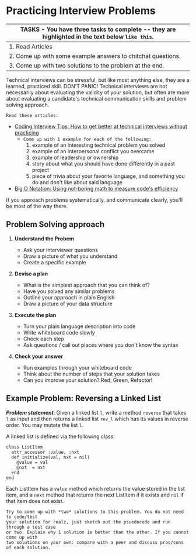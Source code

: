 # Practicing Interview Problems

| TASKS - You have three tasks to complete -- they are highlighted in the text below `like this`.
|-------------------------------------------------
| 1. Read Articles
| 2. Come up with some example answers to chitchat questions.
| 3. Come up with two solutions to the problem at the end. |

Technical interviews can be stressful, but like most anything else, they are a learned, practiced skill. DON'T PANIC! Technical interviews are not necessarily about evaluating the validity of your solution, but often are more about evaluating a candidate's technical communication skills and problem solving approach.

`Read these articles:`  
+ [Coding Interview Tips: How to get better at technical interviews without practicing](https://www.interviewcake.com/article/coding-interview-tips)
	- `Come up with 1 example for each of the following:`
		1. example of an interesting technical problem you solved
		1. example of an interpersonal conflict you overcame
		1. example of leadership or ownership
		1. story about what you should have done differently in a past project
		1. piece of trivia about your favorite language, and something you do and don't like about said language
+ [Big O Notation: Using not-boring math to measure code's efficiency](https://www.interviewcake.com/article/big-o-notation-time-and-space-complexity)

If you approach problems systematically, and communicate clearly, you'll be most of the way there.

## Problem Solving approach

1. **Understand the Probem**
   * Ask your interviewer questions
   * Draw a picture of what you understand
   * Create a specific example

1. **Devise a plan**
   * What is the simplest approach that you can think of?
   * Have you solved any similar problems
   * Outline your approach in plain English
   * Draw a picture of your data structure

1. **Execute the plan**
   * Turn your plain language description into code
   * Write whiteboard code slowly
   * Check each step
   * Ask questions / call out places where you don't know the syntax

1. **Check your answer**
   * Run examples through your whiteboard code
   * Think about the number of steps that your solution takes
   * Can you improve your solution? Red, Green, Refactor!

## Example Problem: Reversing a Linked List

***Problem statement***: Given a linked list ```l```, write a method ```reverse``` that takes ```l``` as input and then returns a linked list ```rev_l``` which has its values in reverse order. You may mutate the list ```l```.

A linked list is defined via the following class:

```
class ListItem
  attr_accessor :value, :nxt
  def initialize(val, nxt = nil)
    @value = val
    @nxt  = nxt
  end
end
```

Each ListItem has a ```value``` method which returns the value stored in the list item, and a ```next``` method that returns the next ListItem if it exists and ```nil``` if that item does not exist.

```
Try to come up with *two* solutions to this problem. You do not need to code/test 
your solution for realz, just sketch out the psuedocode and run through a test case 
or two. Explain why 1 solution is better than the other. If you cannot come up with 
two solutions on your own: compare with a peer and discuss pros/cons of each solution.
```
